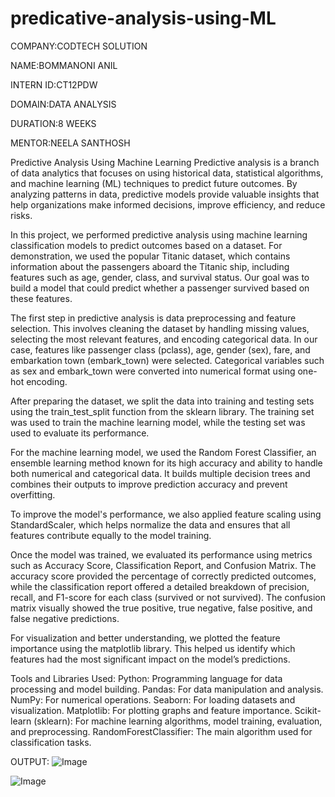 # predicative-analysis-using-ML

COMPANY:CODTECH SOLUTION

NAME:BOMMANONI ANIL

INTERN ID:CT12PDW

DOMAIN:DATA ANALYSIS

DURATION:8 WEEKS

MENTOR:NEELA SANTHOSH

Predictive Analysis Using Machine Learning
Predictive analysis is a branch of data analytics that focuses on using historical data, statistical algorithms, and machine learning (ML) techniques to predict future outcomes. By analyzing patterns in data, predictive models provide valuable insights that help organizations make informed decisions, improve efficiency, and reduce risks.

In this project, we performed predictive analysis using machine learning classification models to predict outcomes based on a dataset. For demonstration, we used the popular Titanic dataset, which contains information about the passengers aboard the Titanic ship, including features such as age, gender, class, and survival status. Our goal was to build a model that could predict whether a passenger survived based on these features.

The first step in predictive analysis is data preprocessing and feature selection. This involves cleaning the dataset by handling missing values, selecting the most relevant features, and encoding categorical data. In our case, features like passenger class (pclass), age, gender (sex), fare, and embarkation town (embark_town) were selected. Categorical variables such as sex and embark_town were converted into numerical format using one-hot encoding.

After preparing the dataset, we split the data into training and testing sets using the train_test_split function from the sklearn library. The training set was used to train the machine learning model, while the testing set was used to evaluate its performance.

For the machine learning model, we used the Random Forest Classifier, an ensemble learning method known for its high accuracy and ability to handle both numerical and categorical data. It builds multiple decision trees and combines their outputs to improve prediction accuracy and prevent overfitting.

To improve the model's performance, we also applied feature scaling using StandardScaler, which helps normalize the data and ensures that all features contribute equally to the model training.

Once the model was trained, we evaluated its performance using metrics such as Accuracy Score, Classification Report, and Confusion Matrix. The accuracy score provided the percentage of correctly predicted outcomes, while the classification report offered a detailed breakdown of precision, recall, and F1-score for each class (survived or not survived). The confusion matrix visually showed the true positive, true negative, false positive, and false negative predictions.

For visualization and better understanding, we plotted the feature importance using the matplotlib library. This helped us identify which features had the most significant impact on the model’s predictions.

Tools and Libraries Used:
Python: Programming language for data processing and model building.
Pandas: For data manipulation and analysis.
NumPy: For numerical operations.
Seaborn: For loading datasets and visualization.
Matplotlib: For plotting graphs and feature importance.
Scikit-learn (sklearn): For machine learning algorithms, model training, evaluation, and preprocessing.
RandomForestClassifier: The main algorithm used for classification tasks.

OUTPUT:
![Image](https://github.com/user-attachments/assets/e7efc0be-32b7-4c59-b2cd-09798b456235)

![Image](https://github.com/user-attachments/assets/c3b39a38-1e84-4d8b-98e6-61f2706f2a9c)
